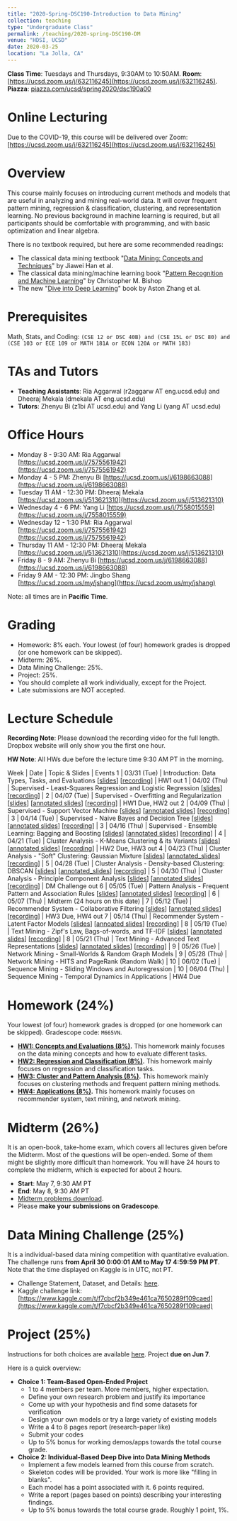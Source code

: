 ```yaml
---
title: "2020-Spring-DSC190-Introduction to Data Mining"
collection: teaching
type: "Undergraduate Class"
permalink: /teaching/2020-spring-DSC190-DM
venue: "HDSI, UCSD"
date: 2020-03-25
location: "La Jolla, CA"
---
```


**Class Time**: Tuesdays and Thursdays, 9:30AM to 10:50AM.  **Room**: [https://ucsd.zoom.us/j/632116245](https://ucsd.zoom.us/j/632116245).  **Piazza**: [piazza.com/ucsd/spring2020/dsc190a00](https://piazza.com/ucsd/spring2020/dsc190a00)


Online Lecturing
======

Due to the COVID-19, this course will be delivered over Zoom: [https://ucsd.zoom.us/j/632116245](https://ucsd.zoom.us/j/632116245)

Overview
======

This course mainly focuses on introducing current methods and models that are useful in analyzing and mining real-world data. It will cover frequent pattern mining, regression & classification, clustering, and representation learning. No previous background in machine learning is required, but all participants should be comfortable with programming, and with basic optimization and linear algebra. 

There is no textbook required, but here are some recommended readings:
- The classical data mining textbook "[Data Mining: Concepts and Techniques](https://books.google.com/books/about/Data_Mining_Concepts_and_Techniques.html?id=pQws07tdpjoC&source=kp_book_description)" by Jiawei Han et al.
- The classical data mining/machine learning book "[Pattern Recognition and Machine Learning](https://books.google.com/books/about/Pattern_Recognition_and_Machine_Learning.html?id=HL4HrgEACAAJ&source=kp_book_description)" by Christopher M. Bishop
- The new "[Dive into Deep Learning](https://d2l.ai/)" book by Aston Zhang et al.


Prerequisites
======

Math, Stats, and Coding: `(CSE 12 or DSC 40B) and (CSE 15L or DSC 80) and (CSE 103 or ECE 109 or MATH 181A or ECON 120A or MATH 183)`

TAs and Tutors
======

- **Teaching Assistants**: Ria Aggarwal (r2aggarw AT eng.ucsd.edu) and Dheeraj Mekala (dmekala AT eng.ucsd.edu)
- **Tutors**: Zhenyu Bi (z1bi AT ucsd.edu) and Yang Li (yang AT ucsd.edu)

Office Hours
======

- Monday 8 - 9:30 AM: Ria Aggarwal [https://ucsd.zoom.us/j/7575561942](https://ucsd.zoom.us/j/7575561942)
- Monday 4 - 5 PM: Zhenyu Bi [https://ucsd.zoom.us/j/6198663088](https://ucsd.zoom.us/j/6198663088)
- Tuesday 11 AM - 12:30 PM: Dheeraj Mekala [https://ucsd.zoom.us/j/513621310](https://ucsd.zoom.us/j/513621310)
- Wednesday 4 - 6 PM: Yang Li [https://ucsd.zoom.us/j/7558015559](https://ucsd.zoom.us/j/7558015559)
- Wednesday 12 - 1:30 PM: Ria Aggarwal [https://ucsd.zoom.us/j/7575561942](https://ucsd.zoom.us/j/7575561942)
- Thursday 11 AM - 12:30 PM: Dheeraj Mekala [https://ucsd.zoom.us/j/513621310](https://ucsd.zoom.us/j/513621310)
- Friday 8 - 9 AM: Zhenyu Bi [https://ucsd.zoom.us/j/6198663088](https://ucsd.zoom.us/j/6198663088)
- Friday 9 AM - 12:30 PM: Jingbo Shang [https://ucsd.zoom.us/my/jshang](https://ucsd.zoom.us/my/jshang)

Note: all times are in **Pacific Time**.

Grading
======

- Homework: 8% each. Your lowest (of four) homework grades is dropped (or one homework can be skipped).
- Midterm: 26%.
- Data Mining Challenge: 25%.
- Project: 25%.
- You should complete all work individually, except for the Project.
- Late submissions are NOT accepted.

Lecture Schedule
======

**Recording Note**: Please download the recording video for the full length. Dropbox website will only show you the first one hour.

**HW Note**: All HWs due before the lecture time 9:30 AM PT in the morning. 

Week | Date        | Topic & Slides                                                  | Events
1    | 03/31 (Tue) | Introduction: Data Types, Tasks, and Evaluations [[slides](https://www.dropbox.com/s/8ktrdg4po8t7wjm/lecture0_intro.pdf?dl=0)] [[recording](https://www.dropbox.com/sh/8sf4vfl881vjrbr/AACegM1GSKg7QVSOEjKWby5Ja?dl=0)] | HW1 out
1    | 04/02 (Thu) | Supervised - Least-Squares Regression and Logistic Regression [[slides](https://www.dropbox.com/s/aokgf4oxsf353d7/lecture1_least_square_and_logistic.pdf?dl=0)] [[recording](https://www.dropbox.com/sh/ncqhd1tkcu6sh2a/AAAE-fIOzigqgRJngkOKm8vma?dl=0)]   |
2    | 04/07 (Tue) | Supervised - Overfitting and Regularization [[slides](https://www.dropbox.com/s/utx11qqs3p5fxgv/lecture2_overfitting.pdf?dl=0)] [[annotated slides](https://www.dropbox.com/s/hlk4hvkwsdnyv1d/%5Bannotated%5Dlecture2_overfitting.pdf?dl=0)] [[recording](https://www.dropbox.com/sh/l43nkim25n2yamk/AAD3dBCwfYYVm3jakmGUijx8a?dl=0)]                    | HW1 Due, HW2 out
2    | 04/09 (Thu) | Supervised - Support Vector Machine [[slides](https://www.dropbox.com/s/m2jsrmyxxx3alr0/lecture3_svm.pdf?dl=0)] [[annotated slides](https://www.dropbox.com/s/spacnme2i2dncyc/%5Bannotated%5Dlecture3_svm.pdf?dl=0)] [[recording](https://www.dropbox.com/sh/xuuybzcrr3bop66/AADSM2luNTwLnP27tIgVuPhRa?dl=0)] |
3    | 04/14 (Tue) | Supervised - Naive Bayes and Decision Tree [[slides](https://www.dropbox.com/s/xpd8yc1s9nccjpx/lecture4_nb_and_dt.pdf?dl=0)] [[annotated slides](https://www.dropbox.com/s/give0uiop3sibiq/%5Bannotated%5Dlecture4_nb_and_dt.pdf?dl=0)] [[recording](https://www.dropbox.com/sh/hv5ce2dtiutewxh/AADn5br5Oz5vAMKaFCuTsbrHa?dl=0)] |
3    | 04/16 (Thu) | Supervised - Ensemble Learning: Bagging and Boosting [[slides](https://www.dropbox.com/s/devszefh407l6s7/lecture5_ensemble.pdf?dl=0)] [[annotated slides](https://www.dropbox.com/s/r4mrovlxn5mzs2k/%5Bannotated%5D_lecture5_ensemble.pdf?dl=0)] [[recording](https://www.dropbox.com/sh/6pqdnfmn0t822sk/AABpHxtLcfp4Ufo8GY9Dj123a?dl=0)] | 
4    | 04/21 (Tue) | Cluster Analysis - K-Means Clustering & its Variants [[slides](https://www.dropbox.com/s/xfcrq46af1uoial/lecture6_kmeans.pdf?dl=0)] [[annotated slides](https://www.dropbox.com/s/ho42sful2wmcnp8/%5Bannotated%5Dlecture6_kmeans.pdf?dl=0)] [[recording](https://www.dropbox.com/sh/ssmz8lmo7hq0gur/AABDGopCweY9unZIepNtjs7oa?dl=0)]          | HW2 Due, HW3 out
4    | 04/23 (Thu) | Cluster Analysis - "Soft" Clustering: Gaussian Mixture [[slides](https://www.dropbox.com/s/507g6wh7lkkl2wd/lecture7_gaussin_mixture.pdf?dl=0)] [[annotated_slides](https://www.dropbox.com/s/zi27bise8ruo1ew/%5Bannotated%5Dlecture7_gaussin_mixture.pdf?dl=0)] [[recording](https://www.dropbox.com/sh/m52w7x6ufb8799k/AAANJGVEynBD3GzBIrzTxKE4a?dl=0)]        |
5    | 04/28 (Tue) | Cluster Analysis - Density-based Clustering: DBSCAN [[slides](https://www.dropbox.com/s/3lrwhhrrxzo5fcw/lecture8_dbscan.pdf?dl=0)] [[annotated_slides](https://www.dropbox.com/s/cf88u8wdqwztl6s/%5Bannotated%5Dlecture8_dbscan.pdf?dl=0)] [[recording](https://www.dropbox.com/sh/ylcq9op1w3tr4yv/AAA_5ryhCpDO6n8Q7vs4uFg3a?dl=0)] |
5    | 04/30 (Thu) | Cluster Analysis - Principle Component Analysis [[slides](https://www.dropbox.com/s/aku5gzor8bqvh99/lecture9_pca.pdf?dl=0)] [[annotated slides](https://www.dropbox.com/s/lb5ddj78rjtfjjr/%5Bannotated%5Dlecture9_pca.pdf?dl=0)] [[recording](https://www.dropbox.com/sh/urc6jjoru4utymw/AAABZWct4zLt9kegz3jeXUHda?dl=0)] | DM Challenge out
6    | 05/05 (Tue) | Pattern Analysis - Frequent Pattern and Association Rules [[slides](https://www.dropbox.com/s/n512q1vel7lr9iy/lecture10_pattern_analysis.pdf?dl=0)] [[annotated slides](https://www.dropbox.com/s/szojaar5o567j6n/%5Bannotated%5Dlecture10_pattern_analysis.pdf?dl=0)] [[recording](https://www.dropbox.com/sh/ke0afqx1j7v9rpt/AAAOccdU9j92oOv69iojtUtFa?dl=0)]      |
6    | 05/07 (Thu) | Midterm (24 hours on this date) |
7    | 05/12 (Tue) | Recommender System - Collaborative Filtering [[slides](https://www.dropbox.com/s/i3nkezli4cgwqfb/lecture11_cf.pdf?dl=0)] [[annotated slides](https://www.dropbox.com/s/dju1sljknfhc3kp/%5Bannotated%5Dlecture11_cf.pdf?dl=0)] [[recording](https://www.dropbox.com/sh/oo6cu2otxwetull/AAAQv_lJlWJPrD0SU7fankyHa?dl=0)]                    | HW3 Due, HW4 out
7    | 05/14 (Thu) | Recommender System - Latent Factor Models [[slides](https://www.dropbox.com/s/go6btf7c38m3o6d/lecture12_mf.pdf?dl=0)] [[annoated slides](https://www.dropbox.com/s/s1zb3a3i8xvagwi/%5Bannotated%5Dlecture12_mf.pdf?dl=0)] [[recording](https://www.dropbox.com/sh/sy1b0ec2ywdv1ig/AACNfoisRsGesPpvcK2RNiZOa?dl=0)]                   |
8    | 05/19 (Tue) | Text Mining - Zipf's Law, Bags-of-words, and TF-IDF [[slides](https://www.dropbox.com/s/k4orebohuriynnl/lecture13_text_basics.pdf?dl=0)] [[annotated slides](https://www.dropbox.com/s/h2fulgdp7x36aja/%5Bannotated%5Dlecture13_text_basics.pdf?dl=0)] [[recording](https://www.dropbox.com/sh/rcqrid6lkc3wov2/AACbjBdX2SR5SurFRsvsRkY9a?dl=0)]           |
8    | 05/21 (Thu) | Text Mining - Advanced Text Representations [[slides](https://www.dropbox.com/s/vqpkriyhsg9zidn/lecture14_text_advanced.pdf?dl=0)] [[annotated slides](https://www.dropbox.com/s/qys7fnxbjuhv12h/%5Bannotated%5Dlecture14_text_advanced.pdf?dl=0)] [[recording](https://www.dropbox.com/sh/c8l984eyhc4n52r/AACtnhwyR_0DjMcxeBJJyh96a?dl=0)] |
9    | 05/26 (Tue) | Network Mining - Small-Worlds & Random Graph Models             | 
9    | 05/28 (Thu) | Network Mining - HITS and PageRank (Random Walk)                |
10   | 06/02 (Tue) | Sequence Mining - Sliding Windows and Autoregression            |
10   | 06/04 (Thu) | Sequence Mining - Temporal Dynamics in Applications             | HW4 Due

Homework (24%)
======

Your lowest (of four) homework grades is dropped (or one homework can be skipped). Gradescope code: `M665VN`. 

- **[HW1: Concepts and Evaluations (8%)](https://www.dropbox.com/s/mh82m8j5kig46sk/DSC190-Spring20-HW1.pdf?dl=1).** This homework mainly focuses on the data mining concepts and how to evaluate different tasks.
- **[HW2: Regression and Classification (8%)](https://www.dropbox.com/s/zfnnf4r9bb1ue7v/HW2.zip?dl=1).** This homework mainly focuses on regression and classification tasks.
- **[HW3: Cluster and Pattern Analysis (8%)](https://www.dropbox.com/s/y5ed4qvh5g1862r/HW3.zip?dl=1).** This homework mainly focuses on clustering methods and frequent pattern mining methods.
- **[HW4: Applications (8%)](https://www.dropbox.com/s/43snxcsime3qm3o/HW4.zip?dl=1).** This homework mainly focuses on recommender system, text mining, and network mining.

Midterm (26%)
======

It is an open-book, take-home exam, which covers all lectures given before the Midterm. Most of the questions will be open-ended. Some of them might be slightly more difficult than homework. You will have 24 hours to complete the midterm, which is expected for about 2 hours.

- **Start**: May 7, 9:30 AM PT
- **End**: May 8, 9:30 AM PT
- [Midterm problems download](https://www.dropbox.com/s/3qrozs1g0qe37xq/DSC190-Spring20-Midterm%20Exam.pdf?dl=1).
- Please **make your submissions on Gradescope**.

Data Mining Challenge (25%)
======

It is a individual-based data mining competition with quantitative evaluation. The challenge runs **from April 30 0:00:01 AM to May 17 4:59:59 PM PT**. Note that the time displayed on Kaggle is in UTC, not PT.

- Challenge Statement, Dataset, and Details: [here](https://www.dropbox.com/s/hogx3ovlnx2o0vf/DSC%20190_%20Intro%20to%20Data%20Mining%20%E2%80%93%20Data%20Mining%20Challenge.pdf?dl=0).
- Kaggle challenge link: [https://www.kaggle.com/t/f7cbcf2b349e461ca7650289f109caed](https://www.kaggle.com/t/f7cbcf2b349e461ca7650289f109caed)

Project (25%)
======

Instructions for both choices are available [here](https://www.dropbox.com/s/15gociykle5sigl/Project%20Instructions.pdf?dl=0). Project **due on Jun 7**.

Here is a quick overview:
- **Choice 1: Team-Based Open-Ended Project**
    - 1 to 4 members per team. More members, higher expectation.
    - Define your own research problem and justify its importance
    - Come up with your hypothesis and find some datasets for verification
    - Design your own models or try a large variety of existing models
    - Write a 4 to 8 pages report (research-paper like)
    - Submit your codes
    - Up to 5% bonus for working demos/apps towards the total course grade.
- **Choice 2: Individual-Based Deep Dive into Data Mining Methods**
    - Implement a few models learned from this course from scratch.
    - Skeleton codes will be provided. Your work is more like "filling in blanks".
    - Each model has a point associated with it. 6 points required.
    - Write a report (pages based on points) describing your interesting findings.
    - Up to 5% bonus towards the total course grade. Roughly 1 point, 1%.
